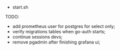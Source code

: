 * start.sh

TODO:
* add prometheus user for postgres for select only;
* verify migrations tables when go-auth starts;
* continue sessions devs;
* remove pgadmin after finishing grafana ui;